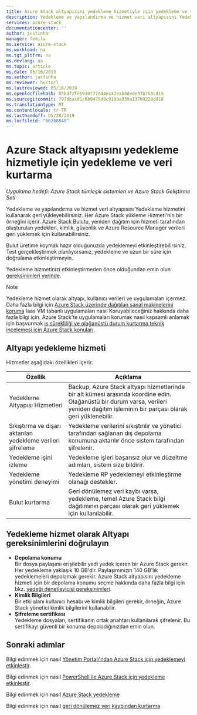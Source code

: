 ```yaml
---
title: Azure Stack altyapısını yedekleme hizmetiyle için yedekleme ve veri kurtarma | Microsoft Docs
description: Yedekleme ve yapılandırma ve hizmet veri altyapısını Yedekleme hizmetini kullanarak geri yükleyebilirsiniz.
services: azure-stack
documentationcenter: ''
author: justinha
manager: femila
ms.service: azure-stack
ms.workload: na
ms.tgt_pltfrm: na
ms.devlang: na
ms.topic: article
ms.date: 05/16/2019
ms.author: justinha
ms.reviewer: hectorl
ms.lastreviewed: 05/16/2019
ms.openlocfilehash: 05bdf2fe5930777d44ec42eab8dede97b758cd15
ms.sourcegitcommit: 797dbacd1c6b8479d8c9189a939a13709228d816
ms.translationtype: MT
ms.contentlocale: tr-TR
ms.lasthandoff: 05/28/2019
ms.locfileid: "66268848"
---
```

# <a name="backup-and-data-recovery-for-azure-stack-with-the-infrastructure-backup-service"></a>Azure Stack altyapısını yedekleme hizmetiyle için yedekleme ve veri kurtarma

*Uygulama hedefi: Azure Stack tümleşik sistemleri ve Azure Stack Geliştirme Seti*

Yedekleme ve yapılandırma ve hizmet veri altyapısını Yedekleme hizmetini kullanarak geri yükleyebilirsiniz. Her Azure Stack yükleme Hizmeti'nin bir örneğini içerir. Azure Stack Bulutu, yeniden dağıtım için hizmeti tarafından oluşturulan yedekleri, kimlik, güvenlik ve Azure Resource Manager verileri geri yüklemek için kullanabilirsiniz. 

Bulut üretime koymak hazır olduğunuzda yedeklemeyi etkinleştirebilirsiniz. Test gerçekleştirmek planlıyorsanız, yedekleme ve uzun bir süre için doğrulama etkinleştirmeyin.

Yedekleme hizmetinizi etkinleştirmeden önce olduğundan emin olun [gereksinimleri yerinde](#verify-requirements-for-the-infrastructure-backup-service).

> [!Note]  
> Yedekleme hizmet olarak altyapı, kullanıcı verileri ve uygulamaları içermez. Daha fazla bilgi için [Azure Stack üzerinde dağıtılan sanal makinelerini koruma](../user/azure-stack-manage-vm-protect.md) Iaas VM tabanlı uygulamaları nasıl Koruyabileceğiniz hakkında daha fazla bilgi için. Azure Stack'te uygulamaları korumak nasıl kapsamlı anlamak için başvurmak [iş sürekliliği ve olağanüstü durum kurtarma teknik incelemesi için Azure Stack konuları](https://aka.ms/azurestackbcdrconsiderationswp).

## <a name="the-infrastructure-backup-service"></a>Altyapı yedekleme hizmeti

Hizmetler aşağıdaki özellikleri içerir.

| Özellik                                            | Açıklama                                                                                                                                                |
|----------------------------------------------------|------------------------------------------------------------------------------------------------------------------------------------------------------------|
| Yedekleme Altyapısı Hizmetleri                     | Backup, Azure Stack altyapı hizmetlerinde bir alt kümesi arasında koordine edin. Olağanüstü bir durum varsa, verileri yeniden dağıtım işleminin bir parçası olarak geri yüklenebilir. |
| Sıkıştırma ve dışarı aktarılan yedekleme verileri şifreleme | Yedekleme verilerini sıkıştırılır ve yönetici tarafından sağlanan dış depolama konumuna aktarılır önce sistem tarafından şifrelenir.                |
| Yedekleme işini izleme                              | Yedekleme işleri başarısız olur ve düzeltme adımları, sistem size bildirir.                                                                                                |
| Yedekleme yönetimi deneyimi                       | Yedekleme RP yedeklemeyi etkinleştirme olanağı destekler.                                                                                                                         |
| Bulut kurtarma                                     | Geri dönülemez veri kaybı varsa, yedekleme, temel Azure Stack bilgi dağıtımının parçası olarak geri yüklemek için kullanılabilir.                                 |

## <a name="verify-requirements-for-the-infrastructure-backup-service"></a>Yedekleme hizmet olarak Altyapı gereksinimlerini doğrulayın

- **Depolama konumu**  
  Bir dosya paylaşımı erişilebilir yedi yedek içeren bir Azure Stack gerekir. Her yedekleme yaklaşık 10 GB'dir. Paylaşımınızın 140 GB'lık yedeklemeleri depolamak gerekir. Azure Stack altyapısını yedekleme hizmeti için bir depolama konumu seçme hakkında daha fazla bilgi için bkz. [yedeği denetleyicisi gereksinimleri](azure-stack-backup-reference.md#backup-controller-requirements).
- **Kimlik Bilgileri**  
  Bir etki alanı kullanıcı hesabı ve kimlik bilgileri gerekir, örneğin, Azure Stack yönetici kimlik bilgilerini kullanabilir.
- **Şifreleme sertifikası**  
  Yedekleme dosyaları, sertifikanın ortak anahtarı kullanılarak şifrelenir. Bu sertifikayı güvenli bir konuma depoladığınızdan emin olun. 


## <a name="next-steps"></a>Sonraki adımlar

Bilgi edinmek için nasıl [Yönetim Portalı'ndan Azure Stack için yedeklemeyi etkinleştir](azure-stack-backup-enable-backup-console.md).

Bilgi edinmek için nasıl [PowerShell ile Azure Stack için yedekleme etkinleştir](azure-stack-backup-enable-backup-powershell.md).

Bilgi edinmek için nasıl [Azure Stack yedekleme](azure-stack-backup-back-up-azure-stack.md )

Bilgi edinmek için nasıl [geri dönülemez veri kaybından kurtarma](azure-stack-backup-recover-data.md)
